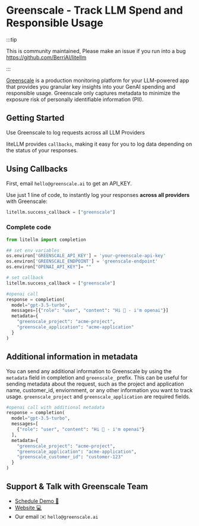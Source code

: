 # Greenscale - Track LLM Spend and Responsible Usage


:::tip

This is community maintained, Please make an issue if you run into a bug
https://github.com/BerriAI/litellm

:::


[Greenscale](https://greenscale.ai/) is a production monitoring platform for your LLM-powered app that provides you granular key insights into your GenAI spending and responsible usage. Greenscale only captures metadata to minimize the exposure risk of personally identifiable information (PII).

## Getting Started

Use Greenscale to log requests across all LLM Providers

liteLLM provides `callbacks`, making it easy for you to log data depending on the status of your responses.

## Using Callbacks

First, email `hello@greenscale.ai` to get an API_KEY.

Use just 1 line of code, to instantly log your responses **across all providers** with Greenscale:

```python
litellm.success_callback = ["greenscale"]
```

### Complete code

```python
from litellm import completion

## set env variables
os.environ['GREENSCALE_API_KEY'] = 'your-greenscale-api-key'
os.environ['GREENSCALE_ENDPOINT'] = 'greenscale-endpoint'
os.environ["OPENAI_API_KEY"]= ""

# set callback
litellm.success_callback = ["greenscale"]

#openai call
response = completion(
  model="gpt-3.5-turbo",
  messages=[{"role": "user", "content": "Hi 👋 - i'm openai"}]
  metadata={
    "greenscale_project": "acme-project",
    "greenscale_application": "acme-application"
  }
)
```

## Additional information in metadata

You can send any additional information to Greenscale by using the `metadata` field in completion and `greenscale_` prefix. This can be useful for sending metadata about the request, such as the project and application name, customer_id, enviornment, or any other information you want to track usage. `greenscale_project` and `greenscale_application` are required fields.

```python
#openai call with additional metadata
response = completion(
  model="gpt-3.5-turbo",
  messages=[
    {"role": "user", "content": "Hi 👋 - i'm openai"}
  ],
  metadata={
    "greenscale_project": "acme-project",
    "greenscale_application": "acme-application",
    "greenscale_customer_id": "customer-123"
  }
)
```

## Support & Talk with Greenscale Team

- [Schedule Demo 👋](https://calendly.com/nandesh/greenscale)
- [Website 💻](https://greenscale.ai)
- Our email ✉️ `hello@greenscale.ai`
